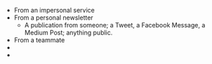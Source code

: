- From an impersonal service
- From a personal newsletter
	- A publication from someone; a Tweet, a Facebook Message, a Medium Post; anything public.
- From a teammate
-
-